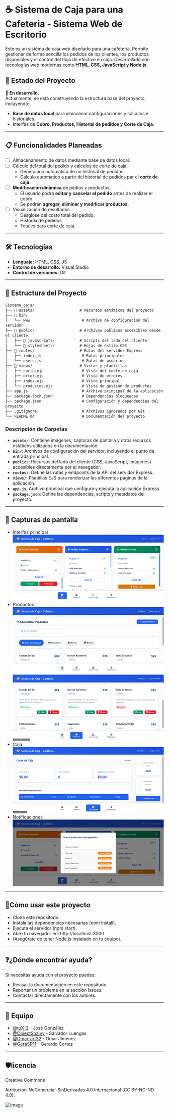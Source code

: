 # ☕ Sistema de Caja para una Cafeteria - Sistema Web de Escritorio 

Este es un sistema de caja web diseñado para una cafetería. Permite gestionar de forma sencilla los pedidos de los clientes, los productos disponibles y el control del flujo de efectivo en caja. Desarrollado con tecnologías web modernas como **HTML, CSS, JavaScript y Node.js**.

## 📱 Estado del Proyecto

🚧 **En desarrollo.**  
Actualmente, se está construyendo la estructura base del proyecto, incluyendo:

- **Base de datos local** para almacenar configuraciones y cálculos e historiales.
- Interfaz de **Cobro, Productos, Historial de pedidos y Corte de Caja**.

---

## 📋 Funcionalidades Planeadas

- [ ] Almacenamiento de datos mediante base de datos local.
- [ ] Cálculo del total del pedido y calculos de corte de caja.
  - Generacion automatica de un historial de pedidos.
  - Calculo automatico a partir del historial de pedidos par el **corte de caja**.
- [ ] **Modificación dinámica** de pedios y productos:
  - El usuario podrá **editar y cancelar el pedido** antes de realizar el cobro.
  - Se podrán **agregar, eliminar y modificar productos**.
- [ ] Visualización de resultados:
  - Desglose del costo total del pedido.
  - Historila de pedidos.
  - Totales para corte de caja.

---

## 🛠️ Tecnologías

- **Lenguaje:** HTML, CSS, JS
- **Entorno de desarrollo:** Visual Studio
- **Control de versiones:** Git

---

## 📁 Estructura del Proyecto

```
Sistema_caja/
├── 📁 assets/                    # Recursos estáticos del proyecto
├── 📁 bin/
│   └── www                       # Archivo de configuración del servidor
├── 📁 public/                    # Archivos públicos accesibles desde el cliente
│   ├── 📁 javascripts/           # Scripts del lado del cliente
│   └── 📁 stylesheets/           # Hojas de estilo CSS
├── 📁 routes/                    # Rutas del servidor Express
│   ├── index.js                  # Rutas principales
│   └── users.js                  # Rutas de usuarios
├── 📁 views/                     # Vistas y plantillas
│   ├── corte.ejs                 # Vista del corte de caja
│   ├── error.ejs                 # Vista de errores
│   ├── index.ejs                 # Vista principal
│   └── productos.ejs             # Vista de gestión de productos
├── app.js                        # Archivo principal de la aplicación
├── package-lock.json             # Dependencias bloqueadas
├── package.json                  # Configuración y dependencias del proyecto
├── .gitignore                    # Archivos ignorados por Git
└── README.md                     # Documentación del proyecto
```

### Descripción de Carpetas

- **`assets/`**: Contiene imágenes, capturas de pantalla y otros recursos estáticos utilizados en la documentación.
- **`bin/`**: Archivos de configuración del servidor, incluyendo el punto de entrada principal.
- **`public/`**: Recursos del lado del cliente (CSS, JavaScript, imágenes) accesibles directamente por el navegador.
- **`routes/`**: Define las rutas y endpoints de la API del servidor Express.
- **`views/`**: Plantillas EJS para renderizar las diferentes páginas de la aplicación.
- **`app.js`**: Archivo principal que configura y ejecuta la aplicación Express.
- **`package.json`**: Define las dependencias, scripts y metadatos del proyecto.
  
---

## 📸 Capturas de pantalla

- Interfaz principal
![Interfaz Principal](assets/principal.png)
- Productos
![Productos](assets/productos1.png)
![Productos](assets/productos2.png)
- Caja
![Caja](assets/caja.png)
- Notificaciones
![Notificaciones](assets/notificaciones.png)

---

## 🚀Cómo usar este proyecto

- Clona este repositorio.
- Instala las dependencias necesarias (npm install).
- Ejecuta el servidor (npm start).
- Abre tu navegador en: http://localhost:3000
- (Asegúrate de tener Node.js instalado en tu equipo).

---

## ❓¿Dónde encontrar ayuda?

Si necesitas ayuda con el proyecto puedes:
- Revisar la documentación en este repositorio.
- Reportar un problema en la sección Issues.
- Contactar directamente con los autores.

---

## 👥 Equipo

- [@tuX-2](https://github.com/tuX-2) - José González
- [@ObjectShalvy](https://github.com/ObjectShalvy) - Salvador Luengas
- [@Omar-art32](https://github.com/Omar-art32) - Omar Jiménez
- [@GeraSP11](https://github.com/GeraSP11) - Gerardo Cortez


---

## 🛡️licencia

Creative Commons

Atribución-NoComercial-SinDerivadas 4.0 Internacional (CC BY-NC-ND 4.0).


  ![image](https://github.com/user-attachments/assets/abcf9281-136c-4bad-986f-3c7a8e794faf)

